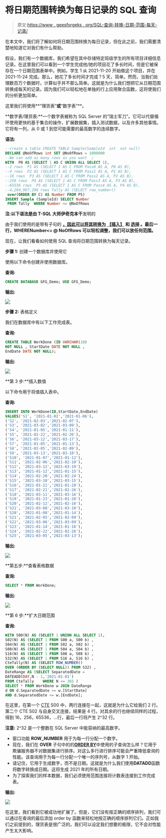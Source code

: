 # 将日期范围转换为每日记录的 SQL 查询

> 原文:[https://www . geesforgeks . org/SQL-查询-转换-日期-范围-每天-记录/](https://www.geeksforgeeks.org/sql-query-to-convert-date-range-to-per-day-records/)

在本文中，我们将了解如何将日期范围转换为每日记录，但在此之前，我们需要清楚地知道它对我们有什么帮助。

假设，我们有一个数据库，我们希望在其中存储特定班级学生的所有项目详细信息记录。在这里我们可以看到一个学生完成他/她的项目花了多长时间，但是它被保存在一个日期范围表单中。例如，学生 1 从 2021-11-20 开始做这个项目，并在 2021-11-24 完成。那么，她花了多长时间才完成？5 天，简单。然而，当我们处理数百万个数据时，计算似乎并不那么简单。这就是为什么我们想把它从日期范围转换成每天的记录。因为我们可以轻松地在单独的行上应用聚合函数，这将使我们的分析更加简单。

这里我们将使用**“理货表”**或**“数字表”**。

**数字表/理货表:**一个数字表被称为 SQL Server 的“瑞士军刀”。它可以代替循环使用更快的基于集合的操作，扩展数据集，插入测试数据，以及许多其他事情。它将有一列，从 0 或 1 到您可能需要的最高数字的连续数字。

**语法:**

```sql
--create a table CREATE TABLE Sample(SampleId  int  not null) 
DECLARE @NoOfRows int SET @NoOfRows = 1000000  
--We can add as many rows as you want  ;
WITH  P0 AS (SELECT 1 AS C UNION ALL SELECT 1),
--2 rows  P1 AS (SELECT 1 AS C FROM Pass0 AS A, P0 AS B),
--4 rows  P2 AS (SELECT 1 AS C FROM Pass1 AS A, P1 AS B),
--16 rows  P3 AS (SELECT 1 AS C FROM Pass2 AS A, P2 AS B),
--256 rows  P4 AS (SELECT 1 AS C FROM Pass3 AS A, P3 AS B),
--65536 rows  P5 AS (SELECT 1 AS C FROM Pass4 AS A, P4 AS B),
--4,294,967,296 rows Tally AS (SELECT row_number()
 over(ORDER BY C) AS Number FROM P5) 
INSERT Sample (SampleId) SELECT Number 
 FROM Tally  WHERE Number <= @NoOfRows   
```

**注:**以下语法是由 T-SQL 大师**伊奇克本干**发明的

由于我们使用的是带有子句的 [**，因此可以将其转换为**](https://www.geeksforgeeks.org/sql-with-clause/#:~:text=The%20SQL%20WITH%20clause%20was,within%20the%20main%20SQL%20query.) **[**【插入】**](https://www.geeksforgeeks.org/sql-insert-statement/) 和 [**选择**](https://www.geeksforgeeks.org/sql-select-query/) 。最后一行，**WHERE**Number<= @ NoOfRows 可以轻松调整，我们可以放任何范围。**

现在，让我们看看如何使用 SQL 查询将日期范围转换为每天记录。

**步骤 1:** 创建一个数据库并使用它

使用以下命令创建并使用数据库。

**查询:**

```sql
CREATE DATABASE GFG_Demo; USE GFG_Demo;  
```

**输出:**

![](img/e8880eb2438e0f6791c77bb6c7dfee56.png)

**步骤 2:** 表格定义

我们在数据库中有以下工作完成表。

**查询:**

```sql
CREATE TABLE WorkDone (ID VARCHAR(10) 
NOT NULL , StartDate DATE NOT NULL , 
EndDate DATE NOT NULL);   
```

**输出:**

![](img/34142749d38daa3672d797f622f54996.png)

**第 3 步:**插入数值

以下命令用于将值插入表中。

**查询:**

```sql
INSERT INTO WorkDone(ID,StartDate,EndDate)
VALUES('S1', '2021-01-02','2021-01-06'),
('S2', '2021-02-03','2021-02-07'),
('S3', '2021-03-02','2021-03-09'),   
('S4', '2021-01-05','2021-01-11'),
('S5', '2021-02-22','2021-02-26'),
('S6', '2021-03-12','2021-03-17'), 
('S7', '2021-01-05','2021-01-13'),
('S8', '2021-02-05','2021-02-09'),
('S9', '2021-03-13','2021-03-18'), 
('S10', '2021-01-07','2021-01-12'),
('S11', '2021-02-06','2021-02-10'),
('S12', '2021-03-12','2021-03-19'), 
('S13', '2021-01-12','2021-01-15'),
('S14', '2021-02-20','2021-02-24'),
('S15', '2021-03-10','2021-03-15'),
('S16', '2021-01-21','2021-01-28'),
('S17', '2021-02-21','2021-02-26'),
('S18', '2021-03-11','2021-03-16'), 
('S19', '2021-01-23','2021-01-28'),
('S20', '2021-02-12','2021-02-16'),
('S21', '2021-03-08','2021-03-10'),
('S20', '2021-01-08','2021-01-14'),
('S21', '2021-02-05','2021-02-09'),
('S22', '2021-03-06','2021-03-09'), 
('S23', '2021-01-14','2021-01-16'),
('S24', '2021-02-22','2021-02-26'),
('S25', '2021-03-05','2021-03-13');   
```

**输出:**

![](img/ba25349ed5049c03fbfca4c866c02ecd.png)

**第五步:**查看表格数据

**查询:**

```sql
SELECT * FROM WorkDone; 
```

**输出:**

![](img/e16f2a633747db92c198bfe431e19f6c.png)

**第 6 步:**扩大日期范围

**查询:**

```sql
WITH S00(N) AS (SELECT 1 UNION ALL SELECT 1), 
S02(N) AS (SELECT 1 FROM S00 a, S00 b) , 
S04(N) AS (SELECT 1 FROM S02 a, S02 b) ,
S08(N) AS (SELECT 1 FROM S04 a, S04 b) , 
S16(N) AS (SELECT 1 FROM S08 a, S08 b) ,
S32(N) AS (SELECT 1 FROM S16 a, S16 b) ,
CteTally(N) AS (SELECT ROW_NUMBER() 
OVER (ORDER BY (SELECT NULL)) FROM S32) ,
DateRange AS (SELECT SeparatedDate = 
DATEADD(DAY,N - 1,'2021-01-01') 
FROM CteTally    WHERE N <= 365 ) 
SELECT * FROM WorkDone w JOIN DateRange 
d ON d.SeparatedDate >= w.[StartDate] 
AND d.SeparatedDate <= w.[EndDate];   
```

在这里，在第一个 [CTE](https://www.geeksforgeeks.org/cte-in-sql/#:~:text=CTE%20was%20introduced%20in%20SQL,of%20the%20view's%20SELECT%20query.) S00 中，两行连接在一起，这就是为什么它给我们 2 行。第二个 CTE S02 与自身交叉连接，结果是 4 行。对其余的行也继续同样的过程，得到 16，256，65536，…行，最后一行将产生 2^32 行。

**注意:** 2^32 是一个整数在 SQL Server 中能容纳的最高数字。

*   窗口功能 **ROW_NUMBER** 用于为每一行分配一个数字。
*   现在，我们在 **OVER** 子句中的的[**ORDER BY**](https://www.geeksforgeeks.org/sql-order-by/)中使用的子查询怎么样？它用于欺骗服务器不对数据集进行排序。对这么多行进行排序可能会严重降低查询的性能。该查询用于为每一行分配一个唯一的序列号，从数字 1 开始。
*   请记住，它用于生成数字，而不是日期。这就是为什么我们使用**DATADD**函数将数字转换成日期。这将生成 2021 年的所有日期。
*   为了探索我们的样本数据，我们必须使用范围连接将计数表连接到工作完成表。

**输出:**

![](img/1be147bd9209520174888aa9a3008efb.png)

在这里，我们看到它被成功地扩展了。但是，它们没有按正确的顺序排列，我们可以通过在查询的最后添加 order by 函数来轻松地按正确的顺序排列它们。正如我们之前提到的，理货表是很广泛的。我们可以设定我们想要的极限，它不会对性能产生太大影响。
